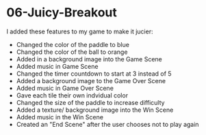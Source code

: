# 06-Juicy-Breakout

I added these features to my game to make it jucier: 
- Changed the color of the paddle to blue
- Changed the color of the ball to orange
- Added in a background image into the Game Scene
- Added music in Game Scene
- Changed the timer countdown to start at 3 instead of 5
- Added a background image to the Game Over Scene
- Added music in Game Over Scene
- Gave each tile their own indvidual color
- Changed the size of the paddle to increase difficulty
- Added a texture/ background image into the Win Scene 
- Added music in the Win Scene
- Created an "End Scene" after the user chooses not to play again



